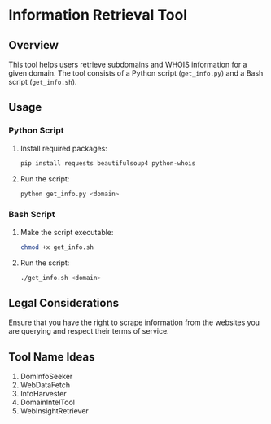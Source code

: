 # Information Retrieval Tool

## Overview

This tool helps users retrieve subdomains and WHOIS information for a given domain. The tool consists of a Python script (`get_info.py`) and a Bash script (`get_info.sh`).

## Usage

### Python Script

1. Install required packages:

    ```bash
    pip install requests beautifulsoup4 python-whois
    ```

2. Run the script:

    ```bash
    python get_info.py <domain>
    ```

### Bash Script

1. Make the script executable:

    ```bash
    chmod +x get_info.sh
    ```

2. Run the script:

    ```bash
    ./get_info.sh <domain>
    ```



## Legal Considerations

Ensure that you have the right to scrape information from the websites you are querying and respect their terms of service.

## Tool Name Ideas

1. DomInfoSeeker
2. WebDataFetch
3. InfoHarvester
4. DomainIntelTool
5. WebInsightRetriever

